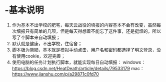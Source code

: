 # -基本说明
1. 作为基本不出学校的肥宅，每天云战役的填报的内容基本不会有改变，虽然每次填报只有简单的几项，但是每天得想着不能忘了这件事，还是挺烦的，所以写了个脚本来自动填报；
2. 默认就是健康，不出学校，住宿舍；
3. 脚本极为简陋，基本就是模拟手动点击，用户名和密码都选择了明文登录，没有使用cookie，欢迎完善；
4. 使用电脑的任务计划执行脚本，就能实现每日自动填报：
  windows：https://blog.csdn.net/HeatDeath/article/details/79533179
  mac：https://www.jianshu.com/p/a29871c0fd70
